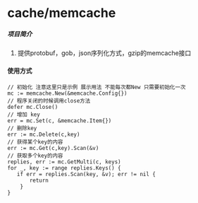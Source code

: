 # cache/memcache

##### 项目简介
1. 提供protobuf，gob，json序列化方式，gzip的memcache接口

#### 使用方式
```golang
// 初始化 注意这里只是示例 展示用法 不能每次都New 只需要初始化一次
mc := memcache.New(&memcache.Config{})
// 程序关闭的时候调用close方法
defer mc.Close()
// 增加 key
err = mc.Set(c, &memcache.Item{})
// 删除key
err := mc.Delete(c,key)
// 获得某个key的内容
err := mc.Get(c,key).Scan(&v)
// 获取多个key的内容
replies, err := mc.GetMulti(c, keys)
for _, key := range replies.Keys() {
   if err = replies.Scan(key, &v); err != nil {
       return 
    }
}
```
